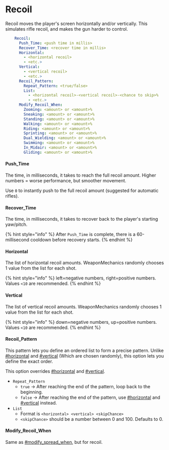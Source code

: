 # Recoil

Recoil moves the player's screen horizontally and/or vertically. This simulates rifle recoil, and makes the gun harder to control.

```yaml
    Recoil:
      Push_Time: <push time in millis>
      Recover_Time: <recover time in millis>
      Horizontal:
        - <horizontal recoil>
        - <etc.>
      Vertical:
        - <vertical recoil>
        - <etc.>
      Recoil_Pattern:
        Repeat_Pattern: <true/false>
        List:
          - <horizontal recoil>-<vertical recoil>-<chance to skip>%
          - <etc.>
      Modify_Recoil_When:
        Zooming: <amount> or <amount>%
        Sneaking: <amount> or <amount>%
        Standing: <amount> or <amount>%
        Walking: <amount> or <amount>%
        Riding: <amount> or <amount>%
        Sprinting: <amount> or <amount>%
        Dual_Wielding: <amount> or <amount>%
        Swimming: <amount> or <amount>%
        In_Midair: <amount> or <amount>%
        Gliding: <amount> or <amount>%
```

#### Push\_Time

The time, in milliseconds, it takes to reach the full recoil amount. Higher numbers = worse performance, but smoother movement.

Use `0` to instantly push to the full recoil amount (suggested for automatic rifles).

#### Recover\_Time

The time, in milliseconds, it takes to recover back to the player's starting yaw/pitch.&#x20;

{% hint style="info" %}
After `Push_Time` is complete, there is a 60-millisecond cooldown before recovery starts.
{% endhint %}

#### Horizontal

The list of horizontal recoil amounts. WeaponMechanics randomly chooses 1 value from the list for each shot.&#x20;

{% hint style="info" %}
left=negative numbers, right=positive numbers. Values `<10` are recommended.&#x20;
{% endhint %}

#### Vertical

The list of vertical recoil amounts. WeaponMechanics randomly chooses 1 value from the list for each shot.

{% hint style="info" %}
down=negative numbers, up=positive numbers. Values `<10` are recommended.
{% endhint %}

#### Recoil\_Pattern

This pattern lets you define an ordered list to form a precise pattern. Unlike [#horizontal](recoil.md#horizontal "mention") and [#vertical](recoil.md#vertical "mention") (Which are chosen randomly), this option lets you define the exact order.&#x20;

This option overrides [#horizontal](recoil.md#horizontal "mention") and [#vertical](recoil.md#vertical "mention").

* `Repeat_Pattern`
  * `true` -> After reaching the end of the pattern, loop back to the beginning.&#x20;
  * `false` -> After reaching the end of the pattern, use [#horizontal](recoil.md#horizontal "mention") and [#vertical](recoil.md#vertical "mention") instead.&#x20;
* `List`
  * Format is `<horizontal> <vertical> <skipChance>`
  * `<skipChance>` should be a number between 0 and 100. Defaults to 0.&#x20;

#### Modify\_Recoil\_When

Same as [#modify\_spread\_when](spread.md#modify\_spread\_when "mention"), but for recoil.
